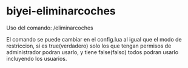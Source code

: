 # biyei-eliminarcoches

Uso del comando: /eliminarcoches

El comando se puede cambiar en el config.lua al igual que el modo de restriccion, si es true(verdadero) solo los que tengan permisos de administrador podran usarlo, y tiene false(falso) todos podran usarlo incluyendo los usuarios.
